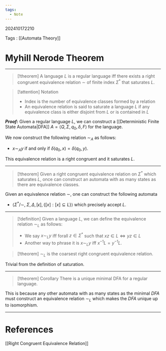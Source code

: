 ```yaml
---
tags:
  - Note
---
```

202410172210

Tags : [[Automata Theory]]
# Myhill Nerode Theorem
---

>[!theorem]
>A language $L$ is a regular language iff there exists a right congruent equivalence relation $\sim$ of finite index $\Sigma^*$ that saturates $L$.

>[!attention] Notation
>- Index is the number of equivalence classes formed by a relation
>- An equivalence relation is said to saturate a language $L$ if any equivalence class is either disjoint from $L$ or is contained in $L$

***Proof:***
Given a regular language $L$, we can construct a [[Deterministic Finite State Automata|DFA]] $A = \langle Q, \Sigma, q_{0}, \delta, F \rangle$ for the language.

We now construct the following relation $\sim_{A}$ as follows:
- $x \sim_{A} y$ if and only if $\delta(q_{0}, x)=\delta(q_{0}, y)$.

This equivalence relation is a right congruent and it saturates $L$.

---
>[!theorem]
>Given a right congruent equivalence relation on $\Sigma^*$ which saturates $L$, once can construct an automata with as many states as there are equivalence classes.

Given an equivalence relation $\sim$, one can construct the following automata
- $\langle \Sigma^* / \sim,  \; \Sigma, \Delta, [\epsilon], \{ [x]: [x] \subseteq L \}\rangle$
which precisely accept $L$.

---
>[!definition]
>Given a language $L$, we can define the equivalence relation $\sim_{L}$ as follows:
>- We say $x \sim_{L} y$ iff forall $z\in \Sigma^*$ such that $xz \in L \iff yz \in L$
>- Another way to phrase it is $x \sim_{L} y$ iff $x^{-1}L = y^{-1}L$.

>[!theorem]
>$\sim_L$ is the coarsest right congruent equivalence relation.

Trivial from the definition of saturation.

---

>[!theorem] Corollary
>There is a unique minimal DFA for a regular language.

This is because any other automata with as many states as the minimal $DFA$ must construct an equivalence relation $\sim_{L}$ which makes the $DFA$ unique up to isomorphism.

---
# References
[[Right Congruent Equivalence Relation]]